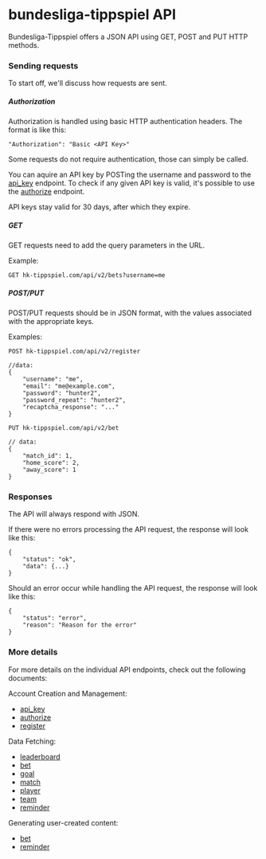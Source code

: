 # bundesliga-tippspiel API

Bundesliga-Tippspiel offers a JSON API using GET, POST and PUT HTTP methods.

### Sending requests

To start off, we'll discuss how requests are sent.

##### Authorization

Authorization is handled using basic HTTP authentication headers.
The format is like this:

    "Authorization": "Basic <API Key>"
    
Some requests do not require authentication, those can simply be called.

You can aquire an API key by POSTing the username and password to
the [api_key](endpoints/api_key.md) endpoint. To check
if any given API key is valid, it's possible to use the
[authorize](endpoints/authorize.md) endpoint.

API keys stay valid for 30 days, after which they expire.

##### GET

GET requests need to add the query parameters in the URL.

Example:

    GET hk-tippspiel.com/api/v2/bets?username=me

##### POST/PUT

POST/PUT requests should be in JSON format, with the values associated
with the appropriate keys.

Examples:

    POST hk-tippspiel.com/api/v2/register
    
    //data:
    {
        "username": "me",
        "email": "me@example.com",
        "password": "hunter2",
        "password_repeat": "hunter2",
        "recaptcha_response": "..."
    }

    PUT hk-tippspiel.com/api/v2/bet
    
    // data:
    {
        "match_id": 1,
        "home_score": 2,
        "away_score": 1
    }

### Responses

The API will always respond with JSON.

If there were no errors processing the API request, the response will look
like this:

    {
        "status": "ok",
        "data": {...}
    }
    
Should an error occur while handling the API request, the response will look
like this:

    {
        "status": "error",
        "reason": "Reason for the error"
    }

### More details

For more details on the individual API endpoints, check out the following
documents:

Account Creation and Management:

* [api_key](endpoints/api_key.md)
* [authorize](endpoints/authorize.md)
* [register](endpoints/register.md)

Data Fetching:

* [leaderboard](endpoints/leaderboard.md)
* [bet](endpoints/bet-get.md)
* [goal](endpoints/goal.md)
* [match](endpoints/match.md)
* [player](endpoints/player.md)
* [team](endpoints/team.md)
* [reminder](endpoints/email-reminder-get.md)


Generating user-created content:

* [bet](endpoints/bet-put.md)
* [reminder](endpoints/email-reminder-put.md)

